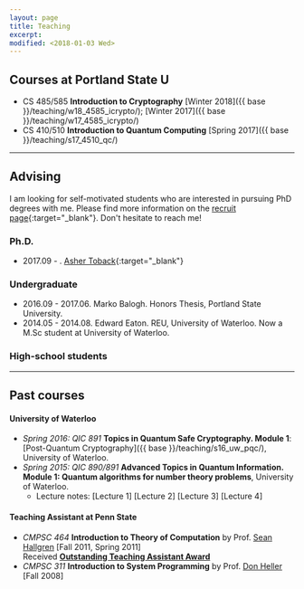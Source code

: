 ```yaml
---
layout: page
title: Teaching
excerpt: 
modified: <2018-01-03 Wed>
---
```


## Courses at Portland State U

* CS 485/585 **Introduction to Cryptography** [Winter 2018]({{ base }}/teaching/w18_4585_icrypto/); [Winter 2017]({{ base }}/teaching/w17_4585_icrypto/)
* CS 410/510 **Introduction to Quantum Computing** [Spring 2017]({{ base }}/teaching/s17_4510_qc/)

- - -

## Advising
I am looking for self-motivated students who are interested in
    pursuing PhD degrees with me. Please find more information on
    the [recruit page]({{base}}/recruit/){:target="_blank"}. Don't hesitate to reach me! 
	
### Ph.D. 
*  2017.09 - . [Asher Toback](){:target="_blank"}

### Undergraduate 

* 2016.09 - 2017.06. Marko Balogh. Honors Thesis, Portland State University.
* 2014.05 - 2014.08. Edward Eaton. REU, University of Waterloo. Now a
M.Sc student at University of Waterloo.

### High-school students

- - -

## Past courses

#### University of Waterloo 
*   _Spring 2016: QIC 891_ **Topics in Quantum Safe Cryptography. Module 1**: [Post-Quantum Cryptography]({{ base }}/teaching/s16_uw_pqc/), University of Waterloo.
*   _Spring 2015: QIC 890/891_ **Advanced Topics in Quantum Information. Module 1: Quantum algorithms for number theory problems**, University of Waterloo.
    *   Lecture notes: [<a target="_blank">Lecture 1</a>] [<a target="_blank">Lecture 2</a>] [<a target="_blank">Lecture 3</a>] [<a target="_blank">Lecture 4</a>]

#### Teaching Assistant at Penn State 
*   _CMPSC 464_ **Introduction to Theory of Computation** by Prof. [Sean Hallgren](http://www.cse.psu.edu/~hallgren) [Fall 2011, Spring 2011]  
        Received [**Outstanding Teaching Assistant Award**]({{base}}/files/docs/2012_ta_award.pdf?attredirects=0)
*   _CMPSC 311_ **Introduction to System Programming** by Prof. [Don Heller](http://www.cse.psu.edu/~dheller/cmpsc311/) [Fall 2008]
